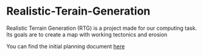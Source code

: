 # Realistic-Terain-Generation
Realistic Terrain Generation (RTG) is a project made for our computing task. Its goals are to create a map with working tectonics and erosion

You can find the initial planning document [here](https://docs.google.com/document/d/1ChcxTvdu20_Of93IVLrDyeZx1gWNb4iHoKDOkJx8KTg/edit?usp=sharing)
